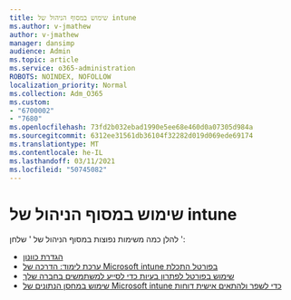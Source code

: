 ```yaml
---
title: שימוש במסוף הניהול של intune
ms.author: v-jmathew
author: v-jmathew
manager: dansimp
audience: Admin
ms.topic: article
ms.service: o365-administration
ROBOTS: NOINDEX, NOFOLLOW
localization_priority: Normal
ms.collection: Adm_O365
ms.custom:
- "6700002"
- "7680"
ms.openlocfilehash: 73fd2b032ebad1990e5ee68e460d0a07305d984a
ms.sourcegitcommit: 6312ee31561db36104f32282d019d069ede69174
ms.translationtype: MT
ms.contentlocale: he-IL
ms.lasthandoff: 03/11/2021
ms.locfileid: "50745082"
---
```

# <a name="using-intune-admin-console"></a>שימוש במסוף הניהול של intune

להלן כמה משימות נפוצות במסוף הניהול של ' שלחן ':

- [הגדרת כוונון](https://docs.microsoft.com/mem/intune/fundamentals/setup-steps)
- [ערכת לימוד: הדרכה של Microsoft intune בפורטל התכלת](https://docs.microsoft.com/mem/intune/fundamentals/tutorial-walkthrough-intune-portal)
- [שימוש בפורטל לפתרון בעיות כדי לסייע למשתמשים בחברה שלך](https://docs.microsoft.com/mem/intune/fundamentals/help-desk-operators)
- [שימוש במחסן הנתונים של Microsoft intune כדי לשפר ולהתאים אישית דוחות](https://docs.microsoft.com/mem/intune/developer/reports-nav-create-intune-reports)
